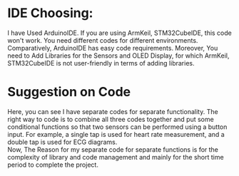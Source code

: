 <h1> IDE Choosing: </h1>
<div>I have Used ArduinoIDE. If you are using ArmKeil, STM32CubeIDE, this code won't work. You need different codes for different environments. Comparatively, ArduinoIDE has easy code requirements. Moreover, You need to Add Libraries for the Sensors and OLED Display, for which ArmKeil, STM32CubeIDE is not user-friendly in terms of adding libraries.</div>
<h1> Suggestion on Code </h1>
<div>Here, you can see I have separate codes for separate functionality. The right way to code is to combine all three codes together and put some conditional functions so that two sensors can be performed using a button input. For example, a single tap is used for heart rate measurement, and a double tap is used for ECG diagrams. </div>
<div>Now, The Reason for my separate code for separate functions is for the complexity of library and code management and mainly for the short time period to complete the project.</div>
